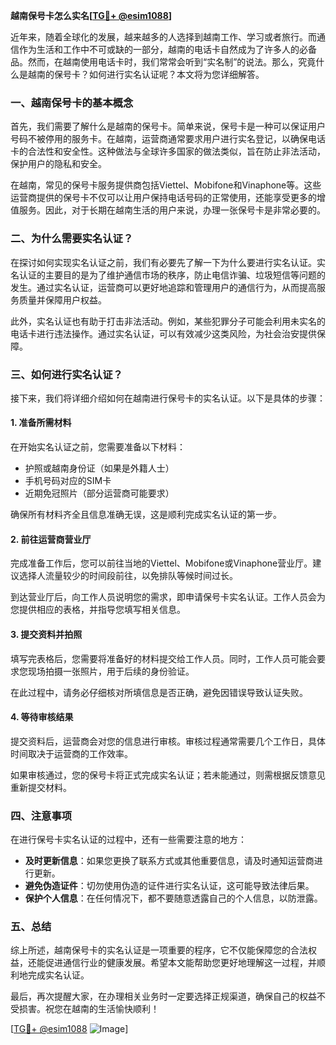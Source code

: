 **越南保号卡怎么实名[[TG💪+ @esim1088](https://t.me/s/esim1088)]**

近年来，随着全球化的发展，越来越多的人选择到越南工作、学习或者旅行。而通信作为生活和工作中不可或缺的一部分，越南的电话卡自然成为了许多人的必备品。然而，在越南使用电话卡时，我们常常会听到“实名制”的说法。那么，究竟什么是越南的保号卡？如何进行实名认证呢？本文将为您详细解答。

### 一、越南保号卡的基本概念

首先，我们需要了解什么是越南的保号卡。简单来说，保号卡是一种可以保证用户号码不被停用的服务卡。在越南，运营商通常要求用户进行实名登记，以确保电话卡的合法性和安全性。这种做法与全球许多国家的做法类似，旨在防止非法活动，保护用户的隐私和安全。

在越南，常见的保号卡服务提供商包括Viettel、Mobifone和Vinaphone等。这些运营商提供的保号卡不仅可以让用户保持电话号码的正常使用，还能享受更多的增值服务。因此，对于长期在越南生活的用户来说，办理一张保号卡是非常必要的。

### 二、为什么需要实名认证？

在探讨如何实现实名认证之前，我们有必要先了解一下为什么要进行实名认证。实名认证的主要目的是为了维护通信市场的秩序，防止电信诈骗、垃圾短信等问题的发生。通过实名认证，运营商可以更好地追踪和管理用户的通信行为，从而提高服务质量并保障用户权益。

此外，实名认证也有助于打击非法活动。例如，某些犯罪分子可能会利用未实名的电话卡进行违法操作。通过实名认证，可以有效减少这类风险，为社会治安提供保障。

### 三、如何进行实名认证？

接下来，我们将详细介绍如何在越南进行保号卡的实名认证。以下是具体的步骤：

#### 1. 准备所需材料

在开始实名认证之前，您需要准备以下材料：
- 护照或越南身份证（如果是外籍人士）
- 手机号码对应的SIM卡
- 近期免冠照片（部分运营商可能要求）

确保所有材料齐全且信息准确无误，这是顺利完成实名认证的第一步。

#### 2. 前往运营商营业厅

完成准备工作后，您可以前往当地的Viettel、Mobifone或Vinaphone营业厅。建议选择人流量较少的时间段前往，以免排队等候时间过长。

到达营业厅后，向工作人员说明您的需求，即申请保号卡实名认证。工作人员会为您提供相应的表格，并指导您填写相关信息。

#### 3. 提交资料并拍照

填写完表格后，您需要将准备好的材料提交给工作人员。同时，工作人员可能会要求您现场拍摄一张照片，用于后续的身份验证。

在此过程中，请务必仔细核对所填信息是否正确，避免因错误导致认证失败。

#### 4. 等待审核结果

提交资料后，运营商会对您的信息进行审核。审核过程通常需要几个工作日，具体时间取决于运营商的工作效率。

如果审核通过，您的保号卡将正式完成实名认证；若未能通过，则需根据反馈意见重新提交材料。

### 四、注意事项

在进行保号卡实名认证的过程中，还有一些需要注意的地方：

- **及时更新信息**：如果您更换了联系方式或其他重要信息，请及时通知运营商进行更新。
- **避免伪造证件**：切勿使用伪造的证件进行实名认证，这可能导致法律后果。
- **保护个人信息**：在任何情况下，都不要随意透露自己的个人信息，以防泄露。

### 五、总结

综上所述，越南保号卡的实名认证是一项重要的程序，它不仅能保障您的合法权益，还能促进通信行业的健康发展。希望本文能帮助您更好地理解这一过程，并顺利地完成实名认证。

最后，再次提醒大家，在办理相关业务时一定要选择正规渠道，确保自己的权益不受损害。祝您在越南的生活愉快顺利！

[[TG💪+ @esim1088](https://t.me/s/esim1088) ![Image](https://i.postimg.cc/4NQfJmqS/Snipaste-2025-05-13-00-14-12.png)]
